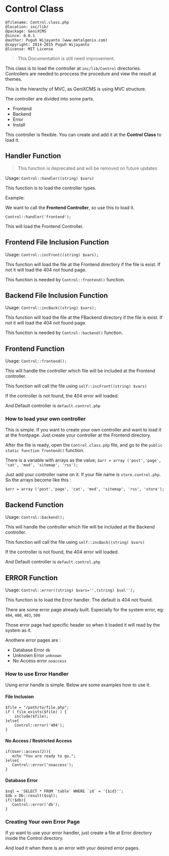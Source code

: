 # Control Class

```
@filename: Control.class.php
@location: inc/lib/
@package: GeniXCMS
@since: 0.0.1
@author: Puguh Wijayanto (www.metalgenix.com)
@copyright: 2014-2015 Puguh Wijayanto
@license: MIT License
```

> This Documentation is still need improvement.

This class is to load the controller at `inc/lib/Control` directories. Controllers are needed to proccess the procedure and view the result at themes. 

This is the hierarchy of MVC, as GeniXCMS is using MVC structure. 

The controller are divided into some parts.

- Frontend
- Backend
- Error
- Install

This controller is flexible. You can create and add it at the **Control Class** to load it. 

## Handler Function

> This function is deprecated and will be removed on future updates

Usage: `Control::handler((string) $vars)`

This function is to load the controller types.

Example: 

We want to call the **Frontend Controller**, so use this to load it. 

`Control::handler('frontend');`

This will load the Frontend Controller.

## Frontend File Inclusion Function

Usage: `Control::incFront((string) $vars);`

This function will load the file at the Frontend directory if the file is exist. If not it will load the 404 not found page. 

This function is needed by `Control::frontend()` function. 



## Backend File Inclusion Function

Usage: `Control::incBack((string) $vars);`

This function will load the file at the FBackend directory if the file is exist. If not it will load the 404 not found page. 

This function is needed by `Control::backend()` function. 


## Frontend Function

Usage: `Control::frontend();`

This will handle the controller which file will be included at the Frontend controller.

This function will call the file using `self::incFront((string) $vars)`

If the controller is not found, the 404 error will loaded.

And Default controller is `default.control.php`


### How to load your own controller

This is simple. If you want to create your own controller and want to load it at the frontpage. Just create your controller at the Frontend directory. 

After the file is ready, open the `Control.class.php` file, and go to the `public static function frontend()` function. 

There is a variable with arrays as the value; 
`$arr = array ('post','page', 'cat', 'mod', 'sitemap', 'rss');`

Just add your controller name on it. If your file name is `store.control.php`. So the arrays become like this :

`$arr = array ('post','page', 'cat', 'mod', 'sitemap', 'rss', 'store');`


## Backend Function

Usage: `Control::backend();`

This will handle the controller which file will be included at the Backend controller.

This function will call the file using `self::incBack((string) $vars)`

If the controller is not found, the 404 error will loaded.

And Default controller is `default.control.php`



## ERROR Function

Usage: `Control::error((string) $vars='',(string) $val'');`


This function is to load the Error handler. The default is 404 not found. 

There are some error page already built. Especially for the system error, eg: `404`, `400`, `403`, `500`

Those error page had specific header so when it loaded it will read by the system as it.

Anothere error pages are : 

- Database Error `db`
- Unknown Error `unknown`
- No Access error `noaccess`

### How to use Error Handler

Using error handle is simple. Below are some examples how to use it.

#### File Inclusion
```
$file = "/path/to/file.php";
if ( file_exists($file) ) {
    include($file);
}else{
    Control::error('404');
}
```


#### No Access / Restricted Access

```
if(User::access(2)){
   echo "You are ready to go.";
}else{
   Control::error('noaccess');
}
```


#### Database Error 

```
$sql = 'SELECT * FROM `table` WHERE `id` = '{$id}'';
$db = Db::result($sql);
if(!$db){
   Control::error('db');
}
```


### Creating Your own Error Page

If yo want to use your error handler, just create a file at Error directory inside the Control directory.

And load it when there is an error with your desired error pages.

